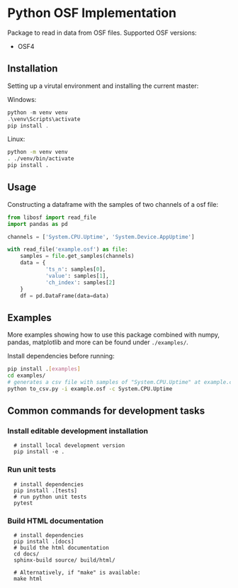 # Python OSF Implementation

Package to read in data from OSF files.
Supported OSF versions:

- OSF4
## Installation

Setting up a virutal environment and installing the current master:

Windows:

```powershell
python -m venv venv
.\venv\Scripts\activate
pip install .
```

Linux:

```bash
python -m venv venv
. ./venv/bin/activate
pip install .
```

## Usage

Constructing a dataframe with the samples of two channels of a osf file:

```python
from libosf import read_file
import pandas as pd

channels = ['System.CPU.Uptime', 'System.Device.AppUptime']

with read_file('example.osf') as file:
    samples = file.get_samples(channels)
    data = {
            'ts_n': samples[0],
            'value': samples[1],
            'ch_index': samples[2]
    }
    df = pd.DataFrame(data=data)
```


## Examples

More examples showing how to use this package combined with numpy, pandas, matplotlib and more can be found under `./examples/`. 

Install dependencies before running:

```bash
pip install .[examples]
cd examples/
# generates a csv file with samples of "System.CPU.Uptime" at example.csv
python to_csv.py -i example.osf -c System.CPU.Uptime
```

## Common commands for development tasks

### Install editable development installation

```shell
  # install local development version
  pip install -e .
```

### Run unit tests
```shell
  # install dependencies
  pip install .[tests]
  # run python unit tests
  pytest
```

### Build HTML documentation

``` shell
  # install dependencies
  pip install .[docs]
  # build the html documentation
  cd docs/
  sphinx-build source/ build/html/

  # Alternatively, if "make" is available:
  make html
```

